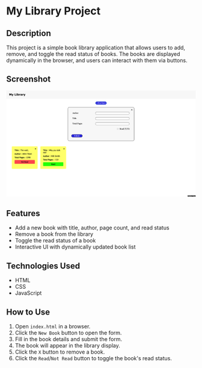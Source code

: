 # My Library Project

## Description
This project is a simple book library application that allows users to add, remove, and toggle the read status of books. The books are displayed dynamically in the browser, and users can interact with them via buttons.



## Screenshot
![Library Project Screenshot](screenshot.jpg)

## Features
- Add a new book with title, author, page count, and read status
- Remove a book from the library
- Toggle the read status of a book
- Interactive UI with dynamically updated book list

## Technologies Used
- HTML
- CSS
- JavaScript

## How to Use

1. Open `index.html` in a browser.
2. Click the `New Book` button to open the form.
3. Fill in the book details and submit the form.
4. The book will appear in the library display.
5. Click the `X` button to remove a book.
6. Click the `Read`/`Not Read` button to toggle the book's read status.


